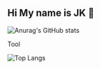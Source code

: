 ## Hi My name is JK 👋

<!--
**Jongtachi/Jongtachi** is a ✨ _special_ ✨ repository because its `README.md` (this file) appears on your GitHub profile.

Here are some ideas to get you started:

- 🔭 I’m currently working on ...
- 🌱 I’m currently learning ...
- 👯 I’m looking to collaborate on ...
- 🤔 I’m looking for help with ...
- 💬 Ask me about ...
- 📫 How to reach me: ...
- 😄 Pronouns: ...
- ⚡ Fun fact: ...
-->

![Anurag's GitHub stats](https://github-readme-stats.vercel.app/api?username=Jongtachi&show_icons=true&theme=radical)

<div>
  <span>Tool</span>
  
![Top Langs](https://github-readme-stats.vercel.app/api/top-langs/?username=anuraghazra&layout=compact)

</div>
